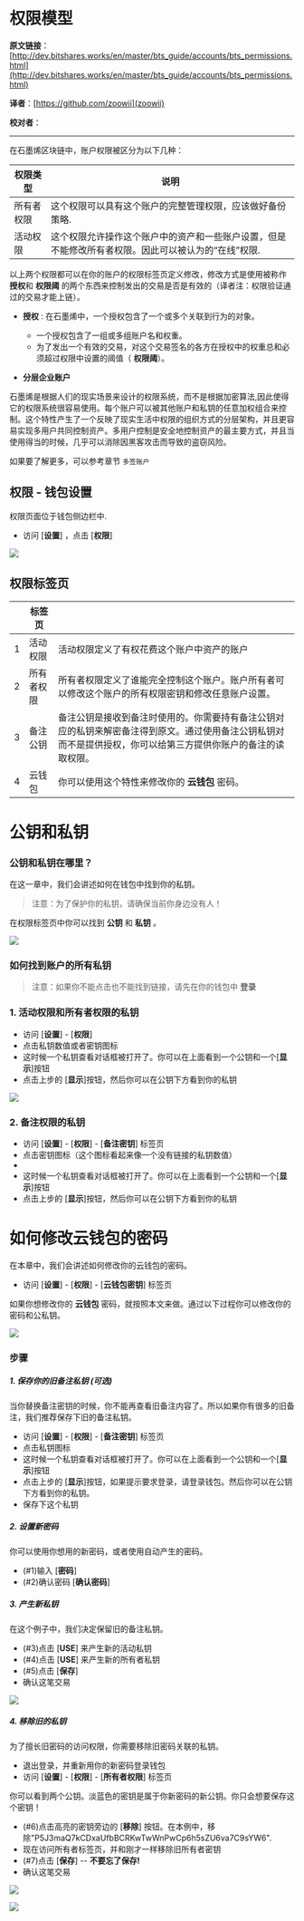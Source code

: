 
权限模型
===============

**原文链接**：
[http://dev.bitshares.works/en/master/bts_guide/accounts/bts_permissions.html](http://dev.bitshares.works/en/master/bts_guide/accounts/bts_permissions.html)

**译者**：[https://github.com/zoowii](zoowii)

**校对者**：

-------
   

在石墨烯区块链中，账户权限被区分为以下几种：

|   权限类型            |  说明           |
| -------------------- | --------------- |
|   所有者权限          | 这个权限可以具有这个账户的完整管理权限，应该做好备份策略.  |                        
| 活动权限    | 这个权限允许操作这个账户中的资产和一些账户设置，但是不能修改所有者权限。因此可以被认为的“在线”权限.            |   

以上两个权限都可以在你的账户的权限标签页定义修改，修改方式是使用被称作 **授权**和 **权限阈** 的两个东西来控制发出的交易是否是有效的（译者注：权限验证通过的交易才能上链）。

- **授权** : 在石墨烯中，一个授权包含了一个或多个关联到行为的对象。 

  - 一个授权包含了一组或多组账户名和权重。
  - 为了发出一个有效的交易，对这个交易签名的各方在授权中的权重总和必须超过权限中设置的阈值（ **权限阈**）。

- **分层企业账户**

石墨烯是根据人们的现实场景来设计的权限系统，而不是根据加密算法,因此使得它的权限系统很容易使用。每个账户可以被其他账户和私钥的任意加权组合来控制。这个特性产生了一个反映了现实生活中权限的组织方式的分层架构，并且更容易实现多用户共同控制资产。多用户控制是安全地控制资产的最主要方式，并且当使用得当的时候，几乎可以消除因黑客攻击而导致的盗窃风险。


如果要了解更多，可以参考章节 `多签账户` 


权限 - 钱包设置
-------------------------------------

权限页面位于钱包侧边栏中. 


- 访问 [**设置**] ，点击 [**权限**]

![](http://dev.bitshares.works/en/master/_images/permissions-active2.png)


权限标签页
------------------


|        | 标签页                |         |
| ------ | ------------------ | ------- |
| 1 | 活动权限 | 活动权限定义了有权花费这个账户中资产的账户    |
| 2 | 所有者权限  | 所有者权限定义了谁能完全控制这个账户。账户所有者可以修改这个账户的所有权限密钥和修改任意账户设置。      |
| 3 | 备注公钥           | 备注公钥是接收到备注时使用的。你需要持有备注公钥对应的私钥来解密备注得到原文。通过使用备注公钥私钥对而不是提供授权，你可以给第三方提供你账户的备注的读取权限。   |
| 4 | 云钱包       | 你可以使用这个特性来修改你的 **云钱包** 密码。                                                |




# 公钥和私钥

### 公钥和私钥在哪里？

在这一章中，我们会讲述如何在钱包中找到你的私钥。

> 注意：为了保护你的私钥，请确保当前你身边没有人！


在权限标签页中你可以找到 **公钥** 和 **私钥** 。 

![](http://dev.bitshares.works/en/master/_images/permissions-active3.png)

	
	
### 如何找到账户的所有私钥

> 注意：如果你不能点击也不能找到链接，请先在你的钱包中 **登录**


### 1. **活动权限和所有者权限的私钥**

 - 访问 [**设置**] - [**权限**] 
 - 点击私钥数值或者密钥图标
 - 这时候一个私钥查看对话框被打开了。你可以在上面看到一个公钥和一个[**显示**]按钮
 - 点击上步的 [**显示**]按钮，然后你可以在公钥下方看到你的私钥

![](http://dev.bitshares.works/en/master/_images/permissions-active4b.png)
		
		
### 2. **备注权限的私钥**

 - 访问 [**设置**] - [**权限**] - [**备注密钥**] 标签页
 - 点击密钥图标（这个图标看起来像一个没有链接的私钥数值）
 - 
 - 这时候一个私钥查看对话框被打开了。你可以在上面看到一个公钥和一个[**显示**]按钮
 - 点击上步的 [**显示**]按钮，然后你可以在公钥下方看到你的私钥


# 如何修改云钱包的密码

在本章中，我们会讲述如何修改你的云钱包的密码。

 - 访问 [**设置**] - [**权限**] - [**云钱包密钥**] 标签页


如果你想修改你的 **云钱包** 密码，就按照本文来做。通过以下过程你可以修改你的密码和公私钥。
		
![](http://dev.bitshares.works/en/master/_images/permissions-cloud2.png)	
		
		
### 步骤
		
##### 1. **保存你的旧备注私钥 (可选)**

当你替换备注密钥的时候，你不能再查看旧备注内容了。所以如果你有很多的旧备注，我们推荐保存下旧的备注私钥。

 - 访问 [**设置**] - [**权限**] - [**备注密钥**] 标签页
 - 点击私钥图标
 - 这时候一个私钥查看对话框被打开了。你可以在上面看到一个公钥和一个[**显示**]按钮
 - 点击上步的 [**显示**]按钮，如果提示要求登录，请登录钱包。然后你可以在公钥下方看到你的私钥。
 - 保存下这个私钥


##### 2. **设置新密码**

你可以使用你想用的新密码，或者使用自动产生的密码。

 - (#1)输入 [**密码**]
 - (#2)确认密码 [**确认密码**]

##### 3. **产生新私钥**

在这个例子中，我们决定保留旧的备注私钥。

 - (#3)点击 [**USE**] 来产生新的活动私钥
 - (#4)点击 [**USE**] 来产生新的所有者私钥
 - (#5)点击 [**保存**] 
 - 确认这笔交易
		
![](http://dev.bitshares.works/en/master/_images/permissions-cloud3.png)
		
##### 4. **移除旧的私钥**

为了擅长旧密码的访问权限，你需要移除旧密码关联的私钥。  

 - 退出登录，并重新用你的新密码登录钱包
 - 访问 [**设置**] - [**权限**] - [**所有者权限**] 标签页

你可以看到两个公钥。淡蓝色的密钥是属于你新密码的新公钥。你只会想要保存这个密钥！


 - (#6)点击高亮的密钥旁边的 [**移除**] 按钮。在本例中，移除"P5J3maQ7kCDxaUfbBCRKwTwWnPwCp6h5sZU6va7C9sYW6".
 - 现在访问所有者标签页，并和刚才一样移除旧所有者密钥
 - (#7)点击 [**保存**] -- **不要忘了保存!** 
 - 确认这笔交易


![](http://dev.bitshares.works/en/master/_images/permissions-removekey1.png)
		
![](http://dev.bitshares.works/en/master/_images/permissions-removekey2.png)

		
		